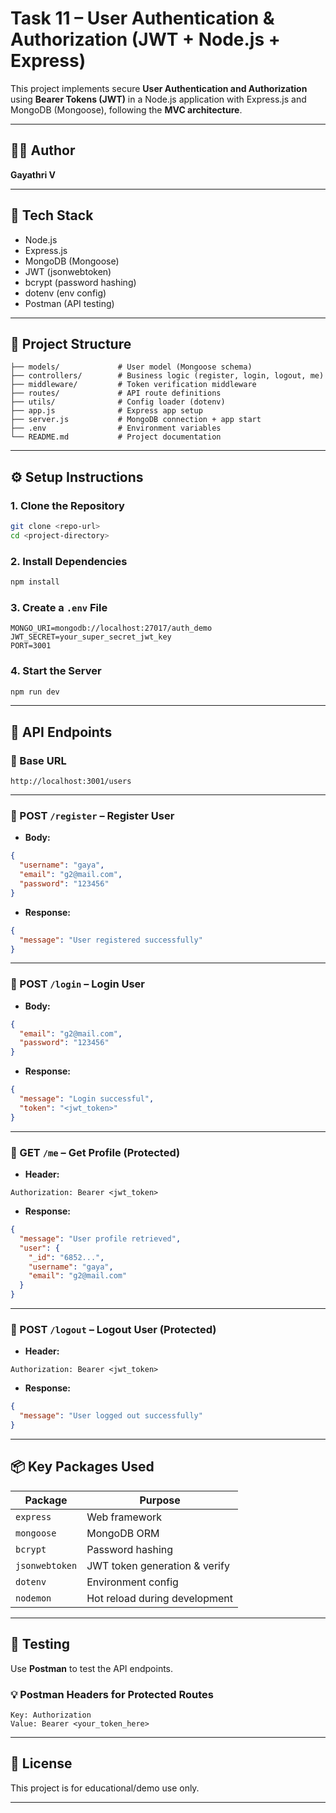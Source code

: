 # Task 11 – User Authentication & Authorization (JWT + Node.js + Express)

This project implements secure **User Authentication and Authorization** using **Bearer Tokens (JWT)** in a Node.js application with Express.js and MongoDB (Mongoose), following the **MVC architecture**.

---

## 👩‍💻 Author

**Gayathri V**

---

## 🧰 Tech Stack

- Node.js
- Express.js
- MongoDB (Mongoose)
- JWT (jsonwebtoken)
- bcrypt (password hashing)
- dotenv (env config)
- Postman (API testing)

---

## 📁 Project Structure

```
├── models/             # User model (Mongoose schema)
├── controllers/        # Business logic (register, login, logout, me)
├── middleware/         # Token verification middleware
├── routes/             # API route definitions
├── utils/              # Config loader (dotenv)
├── app.js              # Express app setup
├── server.js           # MongoDB connection + app start
├── .env                # Environment variables
└── README.md           # Project documentation
```

---

## ⚙️ Setup Instructions

### 1. Clone the Repository

```bash
git clone <repo-url>
cd <project-directory>
```

### 2. Install Dependencies

```bash
npm install
```

### 3. Create a `.env` File

```env
MONGO_URI=mongodb://localhost:27017/auth_demo
JWT_SECRET=your_super_secret_jwt_key
PORT=3001
```

### 4. Start the Server

```bash
npm run dev
```

---

## 🚀 API Endpoints

### 📌 Base URL
```
http://localhost:3001/users
```

---

### 🔐 POST `/register` – Register User

- **Body:**
```json
{
  "username": "gaya",
  "email": "g2@mail.com",
  "password": "123456"
}
```

- **Response:**
```json
{
  "message": "User registered successfully"
}
```

---

### 🔐 POST `/login` – Login User

- **Body:**
```json
{
  "email": "g2@mail.com",
  "password": "123456"
}
```

- **Response:**
```json
{
  "message": "Login successful",
  "token": "<jwt_token>"
}
```

---

### 🔐 GET `/me` – Get Profile (Protected)

- **Header:**
```
Authorization: Bearer <jwt_token>
```

- **Response:**
```json
{
  "message": "User profile retrieved",
  "user": {
    "_id": "6852...",
    "username": "gaya",
    "email": "g2@mail.com"
  }
}
```

---

### 🔐 POST `/logout` – Logout User (Protected)

- **Header:**
```
Authorization: Bearer <jwt_token>
```

- **Response:**
```json
{
  "message": "User logged out successfully"
}
```

---

## 📦 Key Packages Used

| Package       | Purpose                        |
|---------------|--------------------------------|
| `express`     | Web framework                  |
| `mongoose`    | MongoDB ORM                    |
| `bcrypt`      | Password hashing               |
| `jsonwebtoken`| JWT token generation & verify  |
| `dotenv`      | Environment config             |
| `nodemon`     | Hot reload during development  |

---

## 🧪 Testing

Use **Postman** to test the API endpoints.

### 💡 Postman Headers for Protected Routes
```
Key: Authorization
Value: Bearer <your_token_here>
```

---

## 📌 License

This project is for educational/demo use only.

---